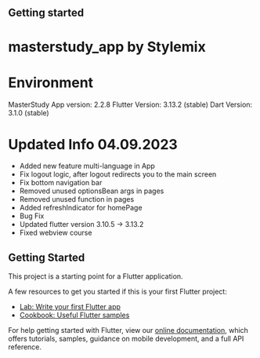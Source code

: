 ## Getting started

# masterstudy_app by Stylemix

# Environment

MasterStudy App version: 2.2.8
Flutter Version: 3.13.2 (stable)
Dart Version: 3.1.0 (stable)

# Updated Info 04.09.2023

- Added new feature multi-language in App
- Fix logout logic, after logout redirects you to the main screen
- Fix bottom navigation bar
- Removed unused optionsBean args in pages
- Removed unused function in pages
- Added refreshIndicator for homePage
- Bug Fix
- Updated flutter version 3.10.5 -> 3.13.2
- Fixed webview course

## Getting Started

This project is a starting point for a Flutter application.

A few resources to get you started if this is your first Flutter project:

- [Lab: Write your first Flutter app](https://flutter.dev/docs/get-started/codelab)
- [Cookbook: Useful Flutter samples](https://flutter.dev/docs/cookbook)

For help getting started with Flutter, view our
[online documentation](https://flutter.dev/docs), which offers tutorials,
samples, guidance on mobile development, and a full API reference.
